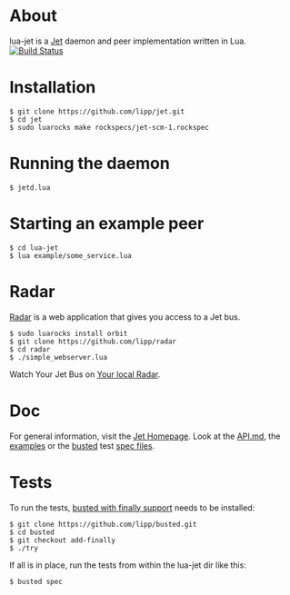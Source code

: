 # About

lua-jet is a [Jet](http://jetbus.io) daemon and peer implementation written in Lua. 
[![Build Status](https://travis-ci.org/lipp/lua-jet.png?branch=master)](https://travis-ci.org/lipp/lua-jet/builds)

# Installation

    $ git clone https://github.com/lipp/jet.git
    $ cd jet
    $ sudo luarocks make rockspecs/jet-scm-1.rockspec

# Running the daemon

    $ jetd.lua

# Starting an example peer

    $ cd lua-jet
    $ lua example/some_service.lua

# Radar

[Radar](http://github.com/lipp/radar) is a web application that gives you access to a Jet bus.

    $ sudo luarocks install orbit
    $ git clone https://github.com/lipp/radar
    $ cd radar 
    $ ./simple_webserver.lua

Watch Your Jet Bus on [Your local Radar](http://localhost:8080).

# Doc

For general information, visit the [Jet Homepage](http://lipp.github.io/jet). Look at the [API.md](https://github.com/lipp/lua-jet/blob/master/API.md), the [examples](https://github.com/lipp/lua-jet/tree/master/examples) or the [busted](https://github.com/lipp/busted/tree/add-finally) test [spec files](https://github.com/lipp/lua-jet/tree/master/spec).

# Tests

To run the tests, [busted with finally support](https://github.com/lipp/busted/tree/add-finally) needs to be installed:

    $ git clone https://github.com/lipp/busted.git
	$ cd busted
    $ git checkout add-finally
	$ ./try
	
If all is in place, run the tests from within the lua-jet dir like this:

    $ busted spec
